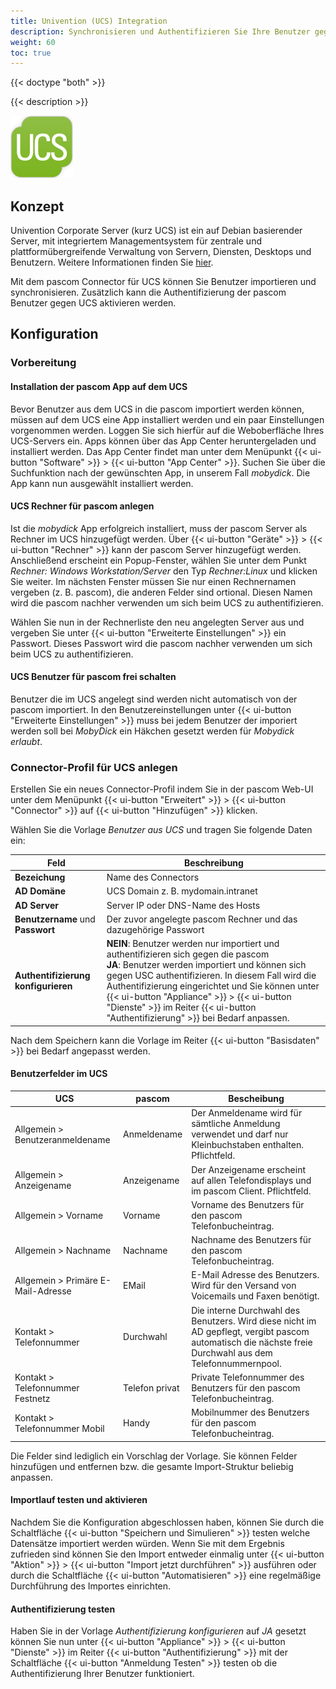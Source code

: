 ```yaml
---
title: Univention (UCS) Integration
description: Synchronisieren und Authentifizieren Sie Ihre Benutzer gegen den Univention Server
weight: 60
toc: true
---
```


{{< doctype "both"  >}}

{{< description >}}


![Univention Server](ucs.png?width=10%)

## Konzept

Univention Corporate Server (kurz UCS) ist ein auf Debian basierender Server, mit integriertem Managementsystem für zentrale und plattformübergreifende Verwaltung von Servern, Diensten, Desktops und Benutzern. Weitere Informationen finden Sie [hier](https://www.univention.de/).

Mit dem pascom Connector für UCS können Sie Benutzer importieren und synchronisieren. Zusätzlich kann die Authentifizierung der pascom Benutzer gegen UCS aktivieren werden.

## Konfiguration

### Vorbereitung

#### Installation der pascom App auf dem UCS

Bevor Benutzer aus dem UCS in die pascom importiert werden können, müssen auf dem UCS eine App installiert werden und ein paar Einstellungen vorgenommen werden. Loggen Sie sich hierfür auf die Weboberfläche Ihres UCS-Servers ein.
Apps können über das App Center heruntergeladen und installiert werden. Das App Center findet man unter dem Menüpunkt {{< ui-button "Software" >}} > {{< ui-button "App Center" >}}.
Suchen Sie über die Suchfunktion nach der gewünschten App, in unserem Fall *mobydick*. Die App kann nun ausgewählt installiert werden.

#### UCS Rechner für pascom anlegen

Ist die *mobydick* App erfolgreich installiert, muss der pascom Server als Rechner im UCS hinzugefügt werden.
Über {{< ui-button "Geräte" >}} > {{< ui-button "Rechner" >}} kann der pascom Server hinzugefügt werden.
Anschließend erscheint ein Popup-Fenster, wählen Sie unter dem Punkt *Rechner: Windows Workstation/Server* den Typ *Rechner:Linux* und klicken Sie weiter. Im nächsten Fenster müssen Sie nur einen Rechnernamen vergeben (z. B. pascom), die anderen Felder sind ortional. Diesen Namen wird die pascom nachher verwenden um sich beim UCS zu authentifizieren.

Wählen Sie nun in der Rechnerliste den neu angelegten Server aus und vergeben Sie unter {{< ui-button "Erweiterte Einstellungen" >}} ein Passwort. Dieses Passwort wird die pascom nachher verwenden um sich beim UCS zu authentifizieren.

#### UCS Benutzer für pascom frei schalten

Benutzer die im UCS angelegt sind werden nicht automatisch von der pascom importiert. In den Benutzereinstellungen unter {{< ui-button "Erweiterte Einstellungen" >}} muss bei jedem Benutzer der imporiert werden soll bei *MobyDick* ein Häkchen gesetzt werden für *Mobydick erlaubt*.


### Connector-Profil für UCS anlegen

Erstellen Sie ein neues Connector-Profil indem Sie in der pascom Web-UI unter dem
Menüpunkt {{< ui-button "Erweitert" >}} > {{< ui-button "Connector" >}} auf {{< ui-button "Hinzufügen" >}} klicken.

Wählen Sie die Vorlage *Benutzer aus UCS* und tragen Sie folgende Daten ein:

|Feld|Beschreibung|
|---|---|
|**Bezeichung**|Name des Connectors|
|**AD Domäne**|UCS Domain z. B. mydomain.intranet|
|**AD Server**|Server IP oder DNS-Name des Hosts|
|**Benutzername** und **Passwort**|Der zuvor angelegte pascom Rechner und das dazugehörige Passwort|
|**Authentifizierung konfigurieren**|**NEIN**: Benutzer werden nur importiert und authentifizieren sich gegen die pascom<br>**JA**: Benutzer werden importiert und können sich gegen USC authentifizieren. In diesem Fall wird die Authentifizierung eingerichtet und Sie können unter {{< ui-button "Appliance" >}} > {{< ui-button "Dienste" >}} im Reiter {{< ui-button "Authentifizierung" >}} bei Bedarf anpassen.|

Nach dem Speichern kann die Vorlage im Reiter {{< ui-button "Basisdaten" >}} bei Bedarf angepasst werden.

#### Benutzerfelder im UCS

|UCS|pascom|Bescheibung|
|---|---|---|
|Allgemein > Benutzeranmeldename|Anmeldename|Der Anmeldename wird für sämtliche Anmeldung verwendet und darf nur Kleinbuchstaben enthalten. Pflichtfeld.|
|Allgemein > Anzeigename|Anzeigename |Der Anzeigename erscheint auf allen Telefondisplays und im pascom Client. Pflichtfeld.|
|Allgemein > Vorname|Vorname|Vorname des Benutzers für den pascom Telefonbucheintrag.|
|Allgemein > Nachname|Nachname|Nachname des Benutzers für den pascom Telefonbucheintrag.|
|Allgemein > Primäre E-Mail-Adresse|EMail|E-Mail Adresse des Benutzers. Wird für den Versand von Voicemails und Faxen benötigt.|
|Kontakt > Telefonnummer|Durchwahl|Die interne Durchwahl des Benutzers. Wird diese nicht im AD gepflegt, vergibt pascom automatisch die nächste freie Durchwahl aus dem Telefonnummernpool.|
|Kontakt > Telefonnummer Festnetz|Telefon privat|Private Telefonnummer des Benutzers für den pascom Telefonbucheintrag.|
|Kontakt > Telefonnummer Mobil|Handy|Mobilnummer des Benutzers für den pascom Telefonbucheintrag.|

Die Felder sind lediglich ein Vorschlag der Vorlage. Sie können Felder hinzufügen und entfernen bzw. die gesamte Import-Struktur beliebig anpassen.

#### Importlauf testen und aktivieren

Nachdem Sie die Konfiguration abgeschlossen haben, können Sie durch die Schaltfläche {{< ui-button "Speichern und Simulieren" >}} testen welche Datensätze importiert werden würden. Wenn Sie mit dem Ergebnis zufrieden sind können Sie den Import entweder einmalig unter {{< ui-button "Aktion" >}} > {{< ui-button "Import jetzt durchführen" >}} ausführen oder durch die Schaltfläche {{< ui-button "Automatisieren" >}} eine regelmäßige Durchführung des Importes einrichten.

#### Authentifizierung testen

Haben Sie in der Vorlage *Authentifizierung konfigurieren* auf *JA* gesetzt können Sie nun unter {{< ui-button "Appliance" >}} > {{< ui-button "Dienste" >}}
im Reiter {{< ui-button "Authentifizierung" >}} mit der Schaltfläche {{< ui-button "Anmeldung Testen" >}} testen ob die Authentifizierung Ihrer Benutzer funktioniert.
